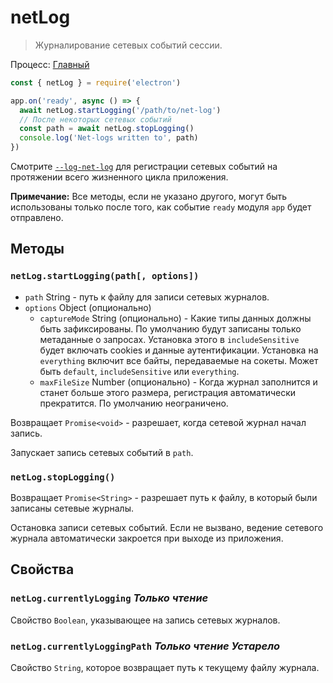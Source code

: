# netLog

> Журналирование сетевых событий сессии.

Процесс: [Главный](../glossary.md#main-process)

```javascript
const { netLog } = require('electron')

app.on('ready', async () => {
  await netLog.startLogging('/path/to/net-log')
  // После некоторых сетевых событий
  const path = await netLog.stopLogging()
  console.log('Net-logs written to', path)
})
```

Смотрите [`--log-net-log`](command-line-switches.md#--log-net-logpath) для регистрации сетевых событий на протяжении всего жизненного цикла приложения.

**Примечание:** Все методы, если не указано другого, могут быть использованы только после того, как событие `ready` модуля `app` будет отправлено.

## Методы

### `netLog.startLogging(path[, options])`

* `path` String - путь к файлу для записи сетевых журналов.
* `options` Object (опционально)
  * `captureMode` String (опционально) - Какие типы данных должны быть зафиксированы. По умолчанию будут записаны только метаданные о запросах. Установка этого в `includeSensitive` будет включать cookies и данные аутентификации. Установка на `everything` включит все байты, передаваемые на сокеты. Может быть `default`, `includeSensitive` или `everything`.
  * `maxFileSize` Number (опционально) - Когда журнал заполнится и станет больше этого размера, регистрация автоматически прекратится. По умолчанию неограничено.

Возвращает `Promise<void>` - разрешает, когда сетевой журнал начал запись.

Запускает запись сетевых событий в `path`.

### `netLog.stopLogging()`

Возвращает `Promise<String>` - разрешает путь к файлу, в который были записаны сетевые журналы.

Остановка записи сетевых событий. Если не вызвано, ведение сетевого журнала автоматически закроется при выходе из приложения.

## Свойства

### `netLog.currentlyLogging` _Только чтение_

Свойство `Boolean`, указывающее на запись сетевых журналов.

### `netLog.currentlyLoggingPath` _Только чтение_ _Устарело_

Свойство `String`, которое возвращает путь к текущему файлу журнала.
